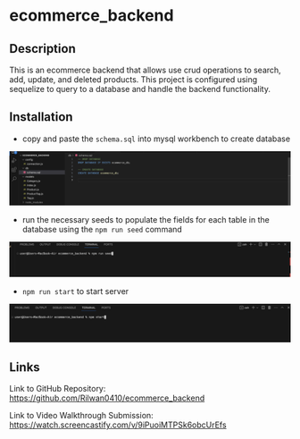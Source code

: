 # ecommerce_backend

## Description
This is an ecommerce backend that allows use crud operations to search, add, update, and deleted products. This project is configured using sequelize to query to a database and handle the backend functionality.

## Installation

- copy and paste the ```schema.sql``` into mysql workbench to create database

![alt text](/assets/img/schemaInstallation.png)  

- run the necessary seeds to populate the fields for each table in the database using the  ```npm run seed``` command

![alt text](/assets/img/npmRunSeedInstallation.png)  

- ```npm run start``` to start server

![alt text](/assets/img/npmStartInstallation.png)  

## Links
Link to GitHub Repository: https://github.com/Rilwan0410/ecommerce_backend   

Link to Video Walkthrough Submission: https://watch.screencastify.com/v/9iPuoiMTPSk6obcUrEfs  
